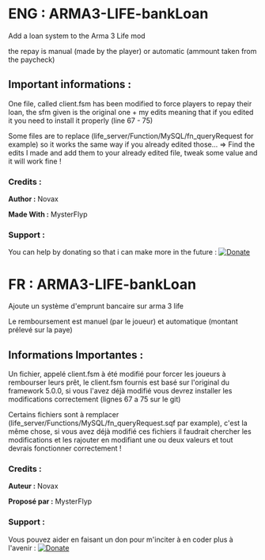 
# ENG : ARMA3-LIFE-bankLoan
Add a loan system to the Arma 3 Life mod

the repay is manual (made by the player) or automatic (ammount taken from the paycheck)

## Important informations : 

One file, called client.fsm has been modified to force players to repay their loan, the sfm given is the original one + my edits meaning that if you edited it you need to install it properly (line 67 - 75)

Some files are to replace (life_server/Function/MySQL/fn_queryRequest for example) so it works the same way if you already edited those... => Find the edits I made and add them to your already edited file, tweak some value and it will work fine !


### Credits :
**Author :** Novax

**Made With :** MysterFlyp


### Support :

You can help by donating so that i can make more in the future :
[![Donate](https://img.shields.io/badge/Donate-PayPal-green.svg)](https://paypal.me/novax69)



# FR : ARMA3-LIFE-bankLoan
Ajoute un système d'emprunt bancaire sur arma 3 life

Le remboursement est manuel (par le joueur) et automatique (montant prélevé sur la paye)


## Informations Importantes : 

Un fichier, appelé client.fsm à été modifié pour forcer les joueurs à rembourser leurs prêt, le client.fsm fournis est basé sur l'original du framework 5.0.0, si vous l'avez déjà modifié vous devrez installer les modifications correctement (lignes 67 a 75 sur le git)

Certains fichiers sont à remplacer (life_server/Functions/MySQL/fn_queryRequest.sqf par example), c'est la même chose, si vous avez déjà modifié ces fichiers il faudrait chercher les modifications et les rajouter en modifiant une ou deux valeurs et tout devrais fonctionner correctement !

### Credits :
**Auteur :** Novax

**Proposé par :** MysterFlyp


### Support :

Vous pouvez aider en faisant un don pour m'inciter à en coder plus à l'avenir :
[![Donate](https://img.shields.io/badge/Donate-PayPal-green.svg)](https://paypal.me/novax69)